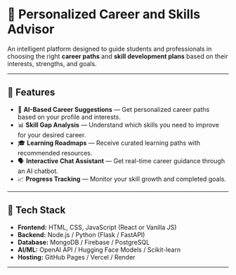 # 🎯 Personalized Career and Skills Advisor

An intelligent platform designed to guide students and professionals in choosing the right **career paths** and **skill development plans** based on their interests, strengths, and goals.

---

## 🌟 Features

- 🧠 **AI-Based Career Suggestions** — Get personalized career paths based on your profile and interests.  
- 📊 **Skill Gap Analysis** — Understand which skills you need to improve for your desired career.  
- 🎓 **Learning Roadmaps** — Receive curated learning paths with recommended resources.  
- 🗣️ **Interactive Chat Assistant** — Get real-time career guidance through an AI chatbot.  
- 📈 **Progress Tracking** — Monitor your skill growth and completed goals.

---

## 🧩 Tech Stack

- **Frontend:** HTML, CSS, JavaScript (React or Vanilla JS)
- **Backend:** Node.js / Python (Flask / FastAPI)
- **Database:** MongoDB / Firebase / PostgreSQL
- **AI/ML:** OpenAI API / Hugging Face Models / Scikit-learn
- **Hosting:** GitHub Pages / Vercel / Render

---




